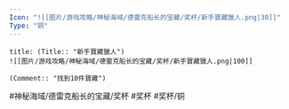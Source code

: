 ```yaml
---
Icon: "![[图片/游戏攻略/神秘海域/德雷克船长的宝藏/奖杯/新手寶藏獵人.png|30]]"
Type: "铜"
---
```

```ad-common-bronze-trophy
title: (Title:: "新手寶藏獵人")
![[图片/游戏攻略/神秘海域/德雷克船长的宝藏/奖杯/新手寶藏獵人.png|100]]

(Comment:: "找到10件寶藏")
```

#神秘海域/德雷克船长的宝藏/奖杯 #奖杯 #奖杯/铜
